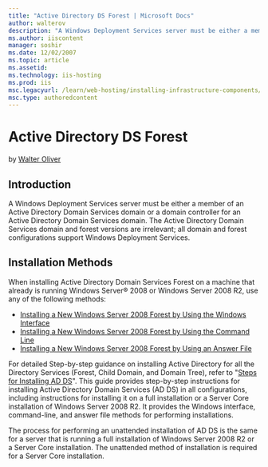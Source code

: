 ```yaml
---
title: "Active Directory DS Forest | Microsoft Docs"
author: walterov
description: "A Windows Deployment Services server must be either a member of an Active Directory Domain Services domain or a domain controller for an Active Directory Dom..."
ms.author: iiscontent
manager: soshir
ms.date: 12/02/2007
ms.topic: article
ms.assetid: 
ms.technology: iis-hosting
ms.prod: iis
msc.legacyurl: /learn/web-hosting/installing-infrastructure-components/active-directory-ds-forest
msc.type: authoredcontent
---
```

Active Directory DS Forest
====================
by [Walter Oliver](https://github.com/walterov)

## Introduction

A Windows Deployment Services server must be either a member of an Active Directory Domain Services domain or a domain controller for an Active Directory Domain Services domain. The Active Directory Domain Services domain and forest versions are irrelevant; all domain and forest configurations support Windows Deployment Services.

## Installation Methods

When installing Active Directory Domain Services Forest on a machine that already is running Windows Server® 2008 or Windows Server 2008 R2, use any of the following methods:

- [Installing a New Windows Server 2008 Forest by Using the Windows Interface](http://technet2.microsoft.com/WindowsServer2008/en/library/e398ac0c-0e73-494f-954c-f98fb04624c91033.mspx)
- [Installing a New Windows Server 2008 Forest by Using the Command Line](http://technet2.microsoft.com/WindowsServer2008/en/library/a68eae0d-ec73-4792-9e51-65167c76a4841033.mspx)
- [Installing a New Windows Server 2008 Forest by Using an Answer File](http://technet2.microsoft.com/WindowsServer2008/en/library/020fb9f5-3597-4adc-a5c3-63e94fc78e891033.mspx)

For detailed Step-by-step guidance on installing Active Directory for all the Directory Services (Forest, Child Domain, and Domain Tree), refer to "[Steps for Installing AD DS](http://technet2.microsoft.com/windowsserver2008/en/library/f349e1e7-c3ce-4850-9e50-d8886c866b521033.mspx?mfr=true)". This guide provides step-by-step instructions for installing Active Directory Domain Services (AD DS) in all configurations, including instructions for installing it on a full installation or a Server Core installation of Windows Server 2008 R2. It provides the Windows interface, command-line, and answer file methods for performing installations.

The process for performing an unattended installation of AD DS is the same for a server that is running a full installation of Windows Server 2008 R2 or a Server Core installation. The unattended method of installation is required for a Server Core installation.